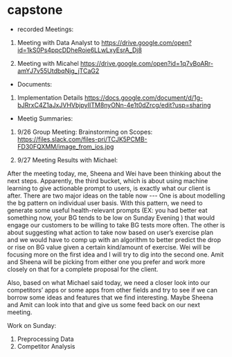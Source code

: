 # capstone

* recorded Meetings:

1. Meeting with Data Analyst to 
https://drive.google.com/open?id=1kS0Ps4ppcDDheRoie6LLwLxyEsrA_Dj8

2. Meeting with Micahel
https://drive.google.com/open?id=1q7vBoARr-amYJ7v55UtdbqNjg_jTCaG2

* Documents:
1. Implementation Details
https://docs.google.com/document/d/1g-bJRrxC4Z1aJxJVHVbjpyIITM8nyONn-4e1t0dZrcg/edit?usp=sharing

* Meetig Summaries:
1. 9/26 Group Meeting: Brainstorming on Scopes:
https://files.slack.com/files-pri/TCJK5PCMB-FD30FQXMM/image_from_ios.jpg

2. 9/27 Meeting Results with Michael:

After the meeting today, me, Sheena and Wei have been thinking about the next steps. Apparently, the third bucket, which is about using machine learning to give actionable prompt to users, is exactly what our client is after. There are two major ideas on the table now --- One is about modelling  the bg pattern on individual user basis. With this pattern, we need to generate some useful health-relevant prompts (EX: you had better eat something now, your BG tends to be low on Sunday Evening ) that would engage our customers to be willing to take BG tests more often. The other is about suggesting what action to take now based on user’s exercise plan and we would have to comp up with an algorithm to better predict the drop or rise on BG value  given a certain kind/amount of exercise. Wei will be focusing more on the first idea and I will try to dig into the second one. Amit and Sheena will be picking from either one you prefer and work more closely on that for a complete proposal for the client.

Also, based on what Michael said today, we need a closer look into our competitors’ apps or some apps from other fields and try to see if we can borrow some ideas and features that we find interesting. Maybe Sheena and Amit can look into that and give us some feed back on our next meeting.


Work on Sunday:
1. Preprocessing Data
2. Competitor Analysis





